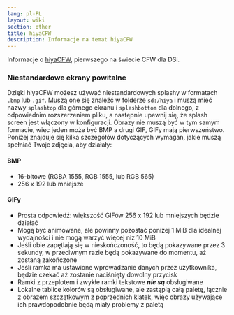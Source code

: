 ```yaml
---
lang: pl-PL
layout: wiki
section: other
title: hiyaCFW
description: Informacje na temat hiyaCFW
---
```


Informacje o [hiyaCFW](https://github.com/RocketRobz/hiyaCFW), pierwszego na świecie CFW dla DSi.

### Niestandardowe ekrany powitalne
Dzięki hiyaCFW możesz używać niestandardowych splashy w formatach `.bmp` lub `.gif`. Muszą one się znaleźć w folderze `sd:/hiya` i muszą mieć nazwy `splashtop` dla górnego ekranu i `splashbottom` dla dolnego, z odpowiednim rozszerzeniem pliku, a następnie upewnij się, że splash screen jest włączony w konfiguracji. Obrazy nie muszą być w tym samym formacie, więc jeden może być BMP a drugi GIF, GIFy mają pierwszeństwo. Poniżej znajduje się kilka szczegółów dotyczących wymagań, jakie muszą spełniać Twoje zdjęcia, aby działały:

#### BMP
- 16-bitowe (RGBA 1555, RGB 1555, lub RGB 565)
- 256 x 192 lub mniejsze

#### GIFy
- Prosta odpowiedź: większość GIFów 256 x 192 lub mniejszych będzie działać
- Mogą być animowane, ale powinny pozostać poniżej 1 MiB dla idealnej wydajności i nie mogą warzyć więcej niż 10 MiB
- Jeśli obie zapętlają się w nieskończoność, to będą pokazywane przez 3 sekundy, w przeciwnym razie będą pokazywane do momentu, aż zostaną zakończone
- Jeśli ramka ma ustawione wprowadzanie danych przez użytkownika, będzie czekać aż zostanie naciśnięty dowolny przycisk
- Ramki z przeplotem i zwykłe ramki tekstowe ***nie są*** obsługiwane
- Lokalne tablice kolorów są obsługiwane, ale zastąpią całą paletę, łącznie z obrazem szczątkowym z poprzednich klatek, więc obrazy używające ich prawdopodobnie będą miały problemy z paletą

